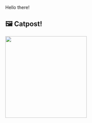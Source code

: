Hello there!



## 🖼️ Catpost!

<sub>
    <img src="https://cdn2.thecatapi.com/images/css.jpg" height="256">
</sub>

